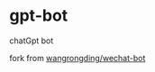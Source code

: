 # gpt-bot
chatGpt bot

fork from [wangrongding/wechat-bot](https://github.com/wangrongding/wechat-bot)
